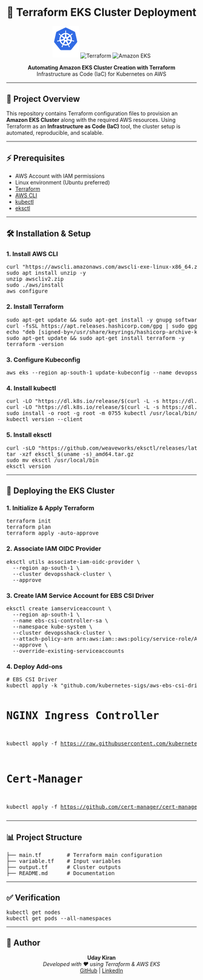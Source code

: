 <h1 align="center">🚀 Terraform EKS Cluster Deployment</h1>

<p align="center">
  <img src="https://raw.githubusercontent.com/cncf/artwork/master/projects/kubernetes/icon/color/kubernetes-icon-color.svg" alt="Kubernetes" width="70"/>
  <img src="https://www.svgrepo.com/show/448253/terraform.svg" alt="Terraform" width="70"/>
  <img src="https://www.svgrepo.com/show/376354/amazon-eks.svg" alt="Amazon EKS" width="70"/>
</p>

<p align="center">
  <b>Automating Amazon EKS Cluster Creation with Terraform</b><br>
  Infrastructure as Code (IaC) for Kubernetes on AWS
</p>

<hr>

<h2>📌 Project Overview</h2>
<p>
This repository contains Terraform configuration files to provision an <b>Amazon EKS Cluster</b> along with the required AWS resources.  
Using Terraform as an <b>Infrastructure as Code (IaC)</b> tool, the cluster setup is automated, reproducible, and scalable.  
</p>

<hr>

<h2>⚡ Prerequisites</h2>
<ul>
  <li>AWS Account with IAM permissions</li>
  <li>Linux environment (Ubuntu preferred)</li>
  <li><a href="https://developer.hashicorp.com/terraform/downloads">Terraform</a></li>
  <li><a href="https://docs.aws.amazon.com/cli/latest/userguide/getting-started-install.html">AWS CLI</a></li>
  <li><a href="https://kubernetes.io/docs/tasks/tools/">kubectl</a></li>
  <li><a href="https://eksctl.io/">eksctl</a></li>
</ul>

<hr>

<h2>🛠️ Installation & Setup</h2>

<h3>1. Install AWS CLI</h3>
<pre>
curl "https://awscli.amazonaws.com/awscli-exe-linux-x86_64.zip" -o "awscliv2.zip"
sudo apt install unzip -y
unzip awscliv2.zip
sudo ./aws/install
aws configure
</pre>

<h3>2. Install Terraform</h3>
<pre>
sudo apt-get update && sudo apt-get install -y gnupg software-properties-common curl
curl -fsSL https://apt.releases.hashicorp.com/gpg | sudo gpg --dearmor -o /usr/share/keyrings/hashicorp-archive-keyring.gpg
echo "deb [signed-by=/usr/share/keyrings/hashicorp-archive-keyring.gpg] https://apt.releases.hashicorp.com $(lsb_release -cs) main" | sudo tee /etc/apt/sources.list.d/hashicorp.list
sudo apt-get update && sudo apt-get install terraform -y
terraform -version
</pre>

<h3>3. Configure Kubeconfig</h3>
<pre>
aws eks --region ap-south-1 update-kubeconfig --name devopsshack-cluster
</pre>

<h3>4. Install kubectl</h3>
<pre>
curl -LO "https://dl.k8s.io/release/$(curl -L -s https://dl.k8s.io/release/stable.txt)/bin/linux/amd64/kubectl"
curl -LO "https://dl.k8s.io/release/$(curl -L -s https://dl.k8s.io/release/stable.txt)/bin/linux/amd64/kubectl.sha256"
sudo install -o root -g root -m 0755 kubectl /usr/local/bin/kubectl
kubectl version --client
</pre>

<h3>5. Install eksctl</h3>
<pre>
curl -sLO "https://github.com/weaveworks/eksctl/releases/latest/download/eksctl_$(uname -s)_amd64.tar.gz"
tar -xzf eksctl_$(uname -s)_amd64.tar.gz
sudo mv eksctl /usr/local/bin
eksctl version
</pre>

<hr>

<h2>🚀 Deploying the EKS Cluster</h2>

<h3>1. Initialize & Apply Terraform</h3>
<pre>
terraform init
terraform plan
terraform apply -auto-approve
</pre>

<h3>2. Associate IAM OIDC Provider</h3>
<pre>
eksctl utils associate-iam-oidc-provider \
  --region ap-south-1 \
  --cluster devopsshack-cluster \
  --approve
</pre>

<h3>3. Create IAM Service Account for EBS CSI Driver</h3>
<pre>
eksctl create iamserviceaccount \
  --region ap-south-1 \
  --name ebs-csi-controller-sa \
  --namespace kube-system \
  --cluster devopsshack-cluster \
  --attach-policy-arn arn:aws:iam::aws:policy/service-role/AmazonEBSCSIDriverPolicy \
  --approve \
  --override-existing-serviceaccounts
</pre>

<h3>4. Deploy Add-ons</h3>
<pre>
# EBS CSI Driver
kubectl apply -k "github.com/kubernetes-sigs/aws-ebs-csi-driver/deploy/kubernetes/overlays/stable/ecr/?ref=release-1.11"

# NGINX Ingress Controller
kubectl apply -f https://raw.githubusercontent.com/kubernetes/ingress-nginx/main/deploy/static/provider/cloud/deploy.yaml

# Cert-Manager
kubectl apply -f https://github.com/cert-manager/cert-manager/releases/download/v1.12.0/cert-manager.yaml
</pre>

<hr>

<h2>📊 Project Structure</h2>
<pre>
├── main.tf        # Terraform main configuration
├── variable.tf    # Input variables
├── output.tf      # Cluster outputs
├── README.md      # Documentation
</pre>

<hr>

<h2>✅ Verification</h2>
<pre>
kubectl get nodes
kubectl get pods --all-namespaces
</pre>

<hr>

<h2>📌 Author</h2>
<p align="center">
  <b>Uday Kiran</b> <br>
  <em>Developed with ❤️ using Terraform & AWS EKS</em> <br>
  <a href="https://github.com/p-udaykiran">GitHub</a> | 
  <a href="https://www.linkedin.com/in/udaykiran-pagidimari-30275725a/">LinkedIn</a>
</p>

